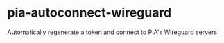 # pia-autoconnect-wireguard
Automatically regenerate a token and connect to PIA's Wireguard servers
